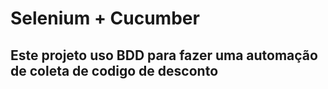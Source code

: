
<h1>Selenium + Cucumber</h1>
<h2> Este projeto uso BDD para fazer uma automação de coleta de codigo de desconto </h2>

